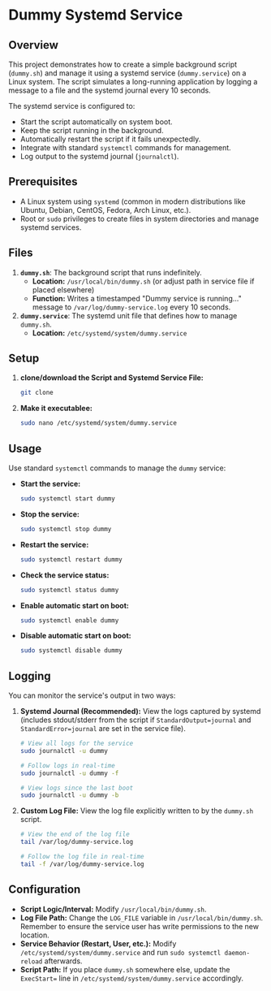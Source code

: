 # Dummy Systemd Service
## Overview

This project demonstrates how to create a simple background script (`dummy.sh`) and manage it using a systemd service (`dummy.service`) on a Linux system. The script simulates a long-running application by logging a message to a file and the systemd journal every 10 seconds.

The systemd service is configured to:
*   Start the script automatically on system boot.
*   Keep the script running in the background.
*   Automatically restart the script if it fails unexpectedly.
*   Integrate with standard `systemctl` commands for management.
*   Log output to the systemd journal (`journalctl`).

## Prerequisites

*   A Linux system using `systemd` (common in modern distributions like Ubuntu, Debian, CentOS, Fedora, Arch Linux, etc.).
*   Root or `sudo` privileges to create files in system directories and manage systemd services.

## Files

1.  **`dummy.sh`**: The background script that runs indefinitely.
    *   **Location:** `/usr/local/bin/dummy.sh` (or adjust path in service file if placed elsewhere)
    *   **Function:** Writes a timestamped "Dummy service is running..." message to `/var/log/dummy-service.log` every 10 seconds.
2.  **`dummy.service`**: The systemd unit file that defines how to manage `dummy.sh`.
    *   **Location:** `/etc/systemd/system/dummy.service`

## Setup

1.  **clone/download the Script and Systemd Service File:**
    ```bash
    git clone
    ```
2.  **Make it executablee:**
    ```bash
    sudo nano /etc/systemd/system/dummy.service
    ```

## Usage

Use standard `systemctl` commands to manage the `dummy` service:

*   **Start the service:**
    ```bash
    sudo systemctl start dummy
    ```
*   **Stop the service:**
    ```bash
    sudo systemctl stop dummy
    ```
*   **Restart the service:**
    ```bash
    sudo systemctl restart dummy
    ```
*   **Check the service status:**
    ```bash
    sudo systemctl status dummy
    ```
*   **Enable automatic start on boot:**
    ```bash
    sudo systemctl enable dummy
    ```
*   **Disable automatic start on boot:**
    ```bash
    sudo systemctl disable dummy
    ```

## Logging

You can monitor the service's output in two ways:

1.  **Systemd Journal (Recommended):**
    View the logs captured by systemd (includes stdout/stderr from the script if `StandardOutput=journal` and `StandardError=journal` are set in the service file).
    ```bash
    # View all logs for the service
    sudo journalctl -u dummy

    # Follow logs in real-time
    sudo journalctl -u dummy -f

    # View logs since the last boot
    sudo journalctl -u dummy -b
    ```

2.  **Custom Log File:**
    View the log file explicitly written to by the `dummy.sh` script.
    ```bash
    # View the end of the log file
    tail /var/log/dummy-service.log

    # Follow the log file in real-time
    tail -f /var/log/dummy-service.log
    ```

## Configuration

*   **Script Logic/Interval:** Modify `/usr/local/bin/dummy.sh`.
*   **Log File Path:** Change the `LOG_FILE` variable in `/usr/local/bin/dummy.sh`. Remember to ensure the service user has write permissions to the new location.
*   **Service Behavior (Restart, User, etc.):** Modify `/etc/systemd/system/dummy.service` and run `sudo systemctl daemon-reload` afterwards.
*   **Script Path:** If you place `dummy.sh` somewhere else, update the `ExecStart=` line in `/etc/systemd/system/dummy.service` accordingly.
